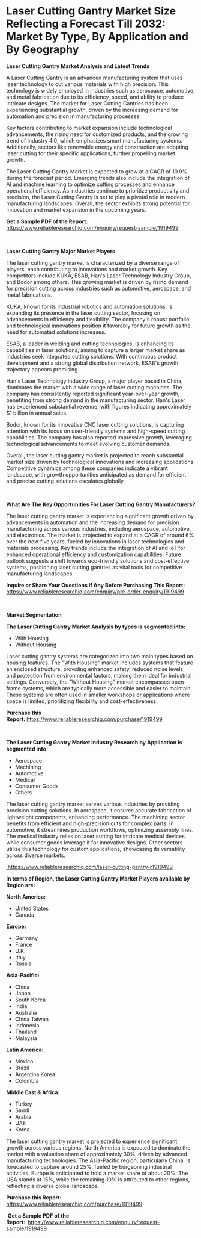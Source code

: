 <p><h1>Laser Cutting Gantry Market Size Reflecting a Forecast Till 2032: Market By Type, By Application and By Geography</h1></p><p><strong>Laser Cutting Gantry Market Analysis and Latest Trends</strong></p>
<p><p>A Laser Cutting Gantry is an advanced manufacturing system that uses laser technology to cut various materials with high precision. This technology is widely employed in industries such as aerospace, automotive, and metal fabrication due to its efficiency, speed, and ability to produce intricate designs. The market for Laser Cutting Gantries has been experiencing substantial growth, driven by the increasing demand for automation and precision in manufacturing processes.</p><p>Key factors contributing to market expansion include technological advancements, the rising need for customized products, and the growing trend of Industry 4.0, which emphasizes smart manufacturing systems. Additionally, sectors like renewable energy and construction are adopting laser cutting for their specific applications, further propelling market growth. </p><p>The Laser Cutting Gantry Market is expected to grow at a CAGR of 10.9% during the forecast period. Emerging trends also include the integration of AI and machine learning to optimize cutting processes and enhance operational efficiency. As industries continue to prioritize productivity and precision, the Laser Cutting Gantry is set to play a pivotal role in modern manufacturing landscapes. Overall, the sector exhibits strong potential for innovation and market expansion in the upcoming years.</p></p>
<p><strong>Get a Sample PDF of the Report:&nbsp;</strong> <a href="https://www.reliableresearchiq.com/enquiry/request-sample/1919499?utm_campaign=3524&utm_medium=2&utm_source=Github&utm_content=ia&utm_term=12042025&utm_id=laser-cutting-gantry">https://www.reliableresearchiq.com/enquiry/request-sample/1919499</a></p>
<p>&nbsp;</p>
<p><strong>Laser Cutting Gantry Major Market Players</strong></p>
<p><p>The laser cutting gantry market is characterized by a diverse range of players, each contributing to innovations and market growth. Key competitors include KUKA, ESAB, Han's Laser Technology Industry Group, and Bodor among others. This growing market is driven by rising demand for precision cutting across industries such as automotive, aerospace, and metal fabrications.</p><p>KUKA, known for its industrial robotics and automation solutions, is expanding its presence in the laser cutting sector, focusing on advancements in efficiency and flexibility. The company's robust portfolio and technological innovations position it favorably for future growth as the need for automated solutions increases.</p><p>ESAB, a leader in welding and cutting technologies, is enhancing its capabilities in laser solutions, aiming to capture a larger market share as industries seek integrated cutting solutions. With continuous product development and a strong global distribution network, ESAB's growth trajectory appears promising.</p><p>Han's Laser Technology Industry Group, a major player based in China, dominates the market with a wide range of laser cutting machines. The company has consistently reported significant year-over-year growth, benefiting from strong demand in the manufacturing sector. Han's Laser has experienced substantial revenue, with figures indicating approximately $1 billion in annual sales.</p><p>Bodor, known for its innovative CNC laser cutting solutions, is capturing attention with its focus on user-friendly systems and high-speed cutting capabilities. The company has also reported impressive growth, leveraging technological advancements to meet evolving customer demands.</p><p>Overall, the laser cutting gantry market is projected to reach substantial market size driven by technological innovations and increasing applications. Competitive dynamics among these companies indicate a vibrant landscape, with growth opportunities anticipated as demand for efficient and precise cutting solutions escalates globally.</p></p>
<p>&nbsp;</p>
<p><strong>What Are The Key Opportunities For Laser Cutting Gantry Manufacturers?</strong></p>
<p><p>The laser cutting gantry market is experiencing significant growth driven by advancements in automation and the increasing demand for precision manufacturing across various industries, including aerospace, automotive, and electronics. The market is projected to expand at a CAGR of around 6% over the next five years, fueled by innovations in laser technologies and materials processing. Key trends include the integration of AI and IoT for enhanced operational efficiency and customization capabilities. Future outlook suggests a shift towards eco-friendly solutions and cost-effective systems, positioning laser cutting gantries as vital tools for competitive manufacturing landscapes.</p></p>
<p><strong>Inquire or Share Your Questions If Any Before Purchasing This Report:</strong> <a href="https://www.reliableresearchiq.com/enquiry/pre-order-enquiry/1919499?utm_campaign=3524&utm_medium=2&utm_source=Github&utm_content=ia&utm_term=12042025&utm_id=laser-cutting-gantry">https://www.reliableresearchiq.com/enquiry/pre-order-enquiry/1919499</a></p>
<p>&nbsp;</p>
<p><strong>Market Segmentation</strong></p>
<p><strong>The Laser Cutting Gantry Market Analysis by types is segmented into:</strong></p>
<p><ul><li>With Housing</li><li>Without Housing</li></ul></p>
<p><p>Laser cutting gantry systems are categorized into two main types based on housing features. The "With Housing" market includes systems that feature an enclosed structure, providing enhanced safety, reduced noise levels, and protection from environmental factors, making them ideal for industrial settings. Conversely, the "Without Housing" market encompasses open-frame systems, which are typically more accessible and easier to maintain. These systems are often used in smaller workshops or applications where space is limited, prioritizing flexibility and cost-effectiveness.</p></p>
<p><strong>Purchase this Report:&nbsp;</strong><a href="https://www.reliableresearchiq.com/purchase/1919499?utm_campaign=3524&utm_medium=2&utm_source=Github&utm_content=ia&utm_term=12042025&utm_id=laser-cutting-gantry">https://www.reliableresearchiq.com/purchase/1919499</a></p>
<p>&nbsp;</p>
<p><strong>The Laser Cutting Gantry Market Industry Research by Application is segmented into:</strong></p>
<p><ul><li>Aerospace</li><li>Machining</li><li>Automotive</li><li>Medical</li><li>Consumer Goods</li><li>Others</li></ul></p>
<p><p>The laser cutting gantry market serves various industries by providing precision cutting solutions. In aerospace, it ensures accurate fabrication of lightweight components, enhancing performance. The machining sector benefits from efficient and high-precision cuts for complex parts. In automotive, it streamlines production workflows, optimizing assembly lines. The medical industry relies on laser cutting for intricate medical devices, while consumer goods leverage it for innovative designs. Other sectors utilize this technology for custom applications, showcasing its versatility across diverse markets.</p></p>
<p><a href="https://www.reliableresearchiq.com/laser-cutting-gantry-r1919499?utm_campaign=3524&utm_medium=2&utm_source=Github&utm_content=ia&utm_term=12042025&utm_id=laser-cutting-gantry">&nbsp;https://www.reliableresearchiq.com/laser-cutting-gantry-r1919499</a></p>
<p><strong>In terms of Region, the Laser Cutting Gantry Market Players available by Region are:</strong></p>
<p>
    <p> <strong> North America: </strong>
        <ul>
            <li>United States</li>
            <li>Canada</li>
        </ul>
        </p> 
    <p> <strong> Europe: </strong>
        <ul>
            <li>Germany</li>
            <li>France</li>
            <li>U.K.</li>
            <li>Italy</li>
            <li>Russia</li>
        </ul>
        </p> 
    <p> <strong> Asia-Pacific: </strong>
        <ul>
            <li>China</li>
            <li>Japan</li>
            <li>South Korea</li>
            <li>India</li>
            <li>Australia</li>
            <li>China Taiwan</li>
            <li>Indonesia</li>
            <li>Thailand</li>
            <li>Malaysia</li>
        </ul>
        </p> 
    <p> <strong> Latin America: </strong>
        <ul>
            <li>Mexico</li>
            <li>Brazil</li>
            <li>Argentina Korea</li>
            <li>Colombia</li>
        </ul>
        </p> 
    <p> <strong> Middle East & Africa: </strong>
        <ul>
            <li>Turkey</li>
            <li>Saudi</li>
            <li>Arabia</li>
            <li>UAE</li>
            <li>Korea</li>
        </ul>
    </p>
    </p>
<p><p>The laser cutting gantry market is projected to experience significant growth across various regions. North America is expected to dominate the market with a valuation share of approximately 30%, driven by advanced manufacturing technologies. The Asia-Pacific region, particularly China, is forecasted to capture around 25%, fueled by burgeoning industrial activities. Europe is anticipated to hold a market share of about 20%. The USA stands at 15%, while the remaining 10% is attributed to other regions, reflecting a diverse global landscape.</p></p>
<p><strong>Purchase this Report: </strong><a href="https://www.reliableresearchiq.com/purchase/1919499?utm_campaign=3524&utm_medium=2&utm_source=Github&utm_content=ia&utm_term=12042025&utm_id=laser-cutting-gantry">https://www.reliableresearchiq.com/purchase/1919499</a></p>
<p>&nbsp;<strong>Get a Sample PDF of the Report:&nbsp;&nbsp;</strong><a href="https://www.reliableresearchiq.com/enquiry/request-sample/1919499?utm_campaign=3524&utm_medium=2&utm_source=Github&utm_content=ia&utm_term=12042025&utm_id=laser-cutting-gantry">https://www.reliableresearchiq.com/enquiry/request-sample/1919499</a></p>
<p><strong></strong></p>
<p><p></p><p></p><p></p></p>